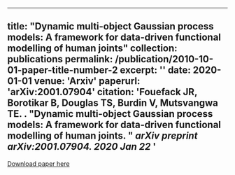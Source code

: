 
---
title: "Dynamic multi-object Gaussian process models: A framework for data-driven functional modelling of human joints"
collection: publications
permalink: /publication/2010-10-01-paper-title-number-2
excerpt: ''
date: 2020-01-01
venue: 'Arxiv'
paperurl: 'arXiv:2001.07904'
citation: 'Fouefack JR, Borotikar B, Douglas TS, Burdin V, Mutsvangwa TE. . &quot;Dynamic multi-object Gaussian process models: A framework for data-driven functional modelling of human joints. &quot; <i> arXiv preprint arXiv:2001.07904. 2020 Jan 22 </i>'
---


[Download paper here](https://arxiv.org/pdf/2001.07904)
